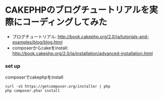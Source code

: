 # CAKEPHPのブログチュートリアルを実際にコーディングしてみた

* ブログチュートリアル: http://book.cakephp.org/2.0/ja/tutorials-and-examples/blog/blog.html
* composerからcakeをinstall: http://book.cakephp.org/2.0/ja/installation/advanced-installation.html

### set up
composerでcakephpをinstall
```
curl -sS https://getcomposer.org/installer | php
php composer.phar install
```
